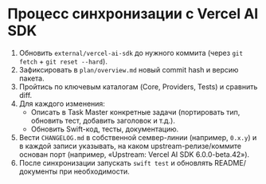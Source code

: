 # Процесс синхронизации с Vercel AI SDK

1. Обновить `external/vercel-ai-sdk` до нужного коммита (через `git fetch` + `git reset --hard`).
2. Зафиксировать в `plan/overview.md` новый commit hash и версию пакета.
3. Пройтись по ключевым каталогам (Core, Providers, Tests) и сравнить diff.
4. Для каждого изменения:
   - Описать в Task Master конкретные задачи (портировать тип, обновить тест, добавить заголовок и т.д.).
   - Обновить Swift-код, тесты, документацию.
5. Вести `CHANGELOG.md` в собственной семвер-линии (например, `0.x.y`) и в каждой записи указывать, на каком upstream-релизе/коммите основан порт (например, «Upstream: Vercel AI SDK 6.0.0-beta.42»).
6. После синхронизации запускать `swift test` и обновлять README/документы при необходимости.
